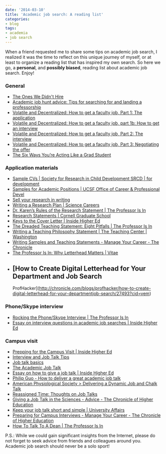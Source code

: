 ```yaml
---
date: '2014-03-10'
title: 'Academic job search: A reading list'
categories:
- blog
tags:
- academia
- job search
---
```


When a friend requested me to share some tips on academic job search, I
realized it was the time to reflect on this unique journey of myself, or
at least to organize a reading list that has inspired my own search. So
here we go, a **personal**, and **possibly biased**, reading list about
academic job search. Enjoy!

### General

-   [The Ones We Didn't
    Hire](https://webspace.utexas.edu/cherwitz/www/ie/deans_advice.html)
-   [Academic job hunt advice: Tips for searching for and landing a
    professorship](http://matt.might.net/articles/advice-for-academic-job-hunt/)
-   [Volatile and Decentralized: How to get a faculty job, Part 1: The
    application](http://matt-welsh.blogspot.ca/2012/12/how-to-get-faculty-job-part-1.html?m=1)
-   [Volatile and Decentralized: How to get a faculty job, part 1b: How
    to get an
    interview](http://matt-welsh.blogspot.com/2012/12/how-to-get-faculty-job-part-1b-how-to.html)
-   [Volatile and Decentralized: How to get a faculty job, Part 2: The
    interview](http://matt-welsh.blogspot.ca/2012/12/how-to-get-faculty-job-part-2-interview.html)
-   [Volatile and Decentralized: How to get a faculty job, Part 3:
    Negotiating the
    offer](http://matt-welsh.blogspot.ca/2013/01/how-to-get-faculty-job-part-3.html)
-   [The Six Ways You’re Acting Like a Grad
    Student](http://theprofessorisin.com/2013/05/10/the-six-ways-youre-acting-like-a-grad-student-and-how-thats-killing-you-on-the-job-market/)

### Application materials

-   [Sample CVs | Society for Research in Child Development SRCD | for
    development](http://www.srcd.org/careers/sample-cvs)
-   [Samples for Academic Positions | UCSF Office of Career &
    Professional
    Devel](http://career.ucsf.edu/grad-students-postdocs/career-planning/academic-jobs/applying/academic-samples)
-   [Sell your research in
    writing](http://www.apa.org/gradpsych/2007/01/cover-writing.aspx)
-   [Writing a Research Plan | Science
    Careers](http://sciencecareers.sciencemag.org/career_magazine/previous_issues/articles/2002_07_26/nodoi.4611149009600202486)
-   [Dr. Karen’s Rules of the Research Statement | The Professor Is
    In](http://theprofessorisin.com/2012/08/30/dr-karens-rules-of-the-research-statement/)
-   [Research Statements | Cornell Graduate
    School](http://www.gradschool.cornell.edu/career-development/put-your-qualifications-writing/research-statements)
-   [Keys to the Cover Letter | Inside Higher
    Ed](http://www.insidehighered.com/advice/2011/03/11/advice_on_the_cover_letter_for_academic_jobs)
-   [The Dreaded Teaching Statement: Eight Pitfalls | The Professor Is
    In](http://theprofessorisin.com/2011/09/16/thedreadedteachingstatement/)
-   [Writing a Teaching Philosophy Statement | The Teaching Center |
    Washington](http://teachingcenter.wustl.edu/About/ProgramsforGraduateStudentsandPostdocs/resources/Pages/Writing-a-Teaching-Philosophy-Statement.aspx)
-   [Writing Samples and Teaching Statements - Manage Your Career - The
    Chronicle](http://chronicle.com/article/Writing-SamplesTeaching/125726/)
-   [The Professor Is In: Why Letterhead Matters |
    Vitae](https://chroniclevitae.com/news/50-the-professor-is-in-why-letterhead-matters)
-   [How to Create Digital Letterhead for Your Department and Job Search
    -
    ProfHacker](http://chronicle.com/blogs/profhacker/how-to-create-digital-letterhead-for-your-departmentjob-search/27493?cid=vem)

### Phone/Skype interview

-   [Rocking the Phone/Skype Interview | The Professor Is
    In](http://theprofessorisin.com/2011/10/31/thephoneorskypeinterview/)
-   [Essay on interview questions in academic job searches | Inside
    Higher
    Ed](http://www.insidehighered.com/advice/2013/04/29/essay-interview-questions-academic-job-searches)

### Campus visit

-   [Prepping for the Campus Visit | Inside Higher
    Ed](http://www.insidehighered.com/advice/2011/04/11/advice_on_the_campus_visit_for_an_academic_job_interview)
-   [Interview and Job Talk
    Tips](http://www.apa.org/careers/resources/academic/interview.aspx)
-   [Job talk
    basics](http://www.apa.org/gradpsych/2007/01/cover-basics.aspx)
-   [The Academic Job
    Talk](http://cgi.stanford.edu/~dept-ctl/tomprof/posting.php?ID=1085)
-   [Essay on how to give a job talk | Inside Higher
    Ed](http://www.insidehighered.com/advice/2012/03/05/essay-how-give-job-talk)
-   [Philip Guo - How to deliver a great academic job
    talk](http://www.pgbovine.net/academic-job-talk-tips.htm)
-   [American Physiological Society \> Delivering a Dynamic Job and
    Chalk
    Talk](http://www.the-aps.org/mm/Careers/Mentor/Job-Search-and-Interviews/Postdoctoral-Fellows/Interviewing/Job-and-Chalk-Talk)
-   [Reassigned Time: Thoughts on Job
    Talks](http://reassignedtime.blogspot.ca/2007/02/thoughts-on-job-talks.html)
-   [Giving a Job Talk in the Sciences - Advice - The Chronicle of
    Higher
    Education](http://chronicle.com/article/Giving-a-Job-Talk-in-the-Sc/45375/)
-   [Keep your job talk short and simple | University
    Affairs](http://www.universityaffairs.ca/keep-your-job-talk-short-and-simple.aspx)
-   [Preparing for Campus Interviews - Manage Your Career - The
    Chronicle of Higher
    Education](http://chronicle.com/article/Preparing-for-Campus-Interv/45331/)
-   [How To Talk To A Dean | The Professor Is
    In](http://theprofessorisin.com/2012/04/10/2587/)

P.S.: While we could gain significant insights from the Internet, please
do not forget to seek advice from friends and colleagues around you.
Academic job search should never be a solo sport!
